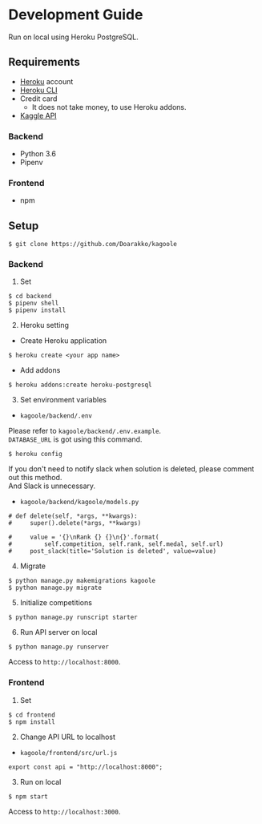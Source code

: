 # Development Guide

Run on local using Heroku PostgreSQL.

## Requirements

- [Heroku](https://www.heroku.com) account
- [Heroku CLI](https://devcenter.heroku.com/articles/heroku-cli)
- Credit card
  - It does not take money, to use Heroku addons.
- [Kaggle API](https://github.com/Kaggle/kaggle-api)

### Backend

- Python 3.6
- Pipenv

### Frontend

- npm

## Setup

```
$ git clone https://github.com/Doarakko/kagoole
```

### Backend

1. Set

```
$ cd backend
$ pipenv shell
$ pipenv install
```

2. Heroku setting

- Create Heroku application

```
$ heroku create <your app name>
```

- Add addons

```
$ heroku addons:create heroku-postgresql
```

3. Set environment variables

- `kagoole/backend/.env`

Please refer to `kagoole/backend/.env.example`.  
`DATABASE_URL` is got using this command.

```
$ heroku config
```

If you don't need to notify slack when solution is deleted, please comment out this method.  
And Slack is unnecessary.

- `kagoole/backend/kagoole/models.py`

```
# def delete(self, *args, **kwargs):
#     super().delete(*args, **kwargs)

#     value = '{}\nRank {} {}\n{}'.format(
#         self.competition, self.rank, self.medal, self.url)
#     post_slack(title='Solution is deleted', value=value)
```

4. Migrate

```
$ python manage.py makemigrations kagoole
$ python manage.py migrate
```

5. Initialize competitions

```
$ python manage.py runscript starter
```

6. Run API server on local

```
$ python manage.py runserver
```

Access to `http://localhost:8000`.

### Frontend

1. Set

```
$ cd frontend
$ npm install
```

2. Change API URL to localhost

- `kagoole/frontend/src/url.js`

```
export const api = "http://localhost:8000";
```

3. Run on local

```
$ npm start
```

Access to `http://localhost:3000`.
